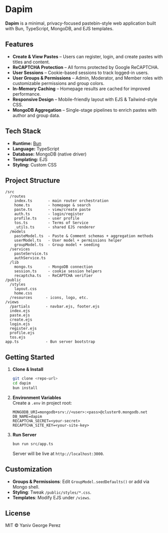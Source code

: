 # Dapim

**Dapim** is a minimal, privacy-focused pastebin-style web application built with Bun, TypeScript, MongoDB, and EJS templates.

## Features

- **Create & View Pastes** – Users can register, login, and create pastes with titles and content.
- **ReCAPTCHA Protection** – All forms protected by Google ReCAPTCHA.
- **User Sessions** – Cookie-based sessions to track logged-in users.
- **User Groups & Permissions** – Admin, Moderator, and Member roles with customizable permissions and group colors.
- **In-Memory Caching** – Homepage results are cached for improved performance.
- **Responsive Design** – Mobile-friendly layout with EJS & Tailwind-style CSS.
- **MongoDB Aggregation** – Single-stage pipelines to enrich pastes with author and group data.

## Tech Stack

- **Runtime:** [Bun](https://bun.sh/)
- **Language:** TypeScript
- **Database:** MongoDB (native driver)
- **Templating:** EJS
- **Styling:** Custom CSS

## Project Structure

```
/src
  /routes
    index.ts       - main router orchestration
    home.ts        - homepage & search
    paste.ts       - view/create paste
    auth.ts        - login/register
    profile.ts     - user profile
    tos.ts         - Terms of Service
    _utils.ts      - shared EJS renderer
  /models
    pasteModel.ts  - Paste & Comment schemas + aggregation methods
    userModel.ts   - User model + permissions helper
    groupModel.ts  - Group model + seeding
  /services
    pasteService.ts
    authService.ts
  /lib
    mongo.ts       - MongoDB connection
    session.ts     - cookie session helpers
    recaptcha.ts   - ReCAPTCHA verifier
/public
  /styles
    layout.css
    home.css
  /resources      - icons, logo, etc.
/views
  /partials       - navbar.ejs, footer.ejs
  index.ejs
  paste.ejs
  create.ejs
  login.ejs
  register.ejs
  profile.ejs
  tos.ejs
app.ts            - Bun server bootstrap
```

## Getting Started

1. **Clone & Install**  
   ```bash
   git clone <repo-url>
   cd dapim
   bun install
   ```

2. **Environment Variables**  
   Create a `.env` in project root:
   ```env
   MONGODB_URI=mongodb+srv://<user>:<pass>@cluster0.mongodb.net
   DB_NAME=dapim
   RECAPTCHA_SECRET=<your-secret>
   RECAPTCHA_SITE_KEY=<your-site-key>
   ```

3. **Run Server**  
   ```bash
   bun run src/app.ts
   ```
   Server will be live at `http://localhost:3000`.

## Customization

- **Groups & Permissions**: Edit `GroupModel.seedDefaults()` or add via Mongo shell.
- **Styling**: Tweak `/public/styles/*.css`.
- **Templates**: Modify EJS under `/views`.

## License

MIT © Yaniv George Perez
